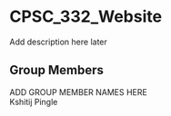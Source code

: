 # CPSC_332_Website
Add description here later

## Group Members
ADD GROUP MEMBER NAMES HERE  
Kshitij Pingle
